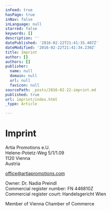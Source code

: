 ```yaml
---
inFeed: true
hasPage: true
inNav: false
inLanguage: null
starred: false
keywords: []
description: ''
datePublished: '2016-02-22T21:41:35.407Z'
dateModified: '2016-02-22T21:41:34.230Z'
title: Imprint
author: []
authors: []
publisher:
  name: null
  domain: null
  url: null
  favicon: null
sourcePath: _posts/2016-02-22-imprint.md
published: true
url: imprint/index.html
_type: Article

---
```

# Imprint

Artia Promotions e.U.  
Helene-Potetz-Weg 5/1/1.09  
1120 Vienna  
Austria

office@artiapromotions.com

Owner: Dr. Nadia Preindl  
Commercial register number: FN 446810Z  
Commercial register court: Handelsgericht Wien

Member of Vienna Chamber of Commerce